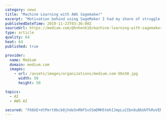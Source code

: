 ```yaml
---
category: news
title: "Machine Learning with AWS Sagemaker"
excerpt: "Motivation behind using SageMaker I had my share of struggle with deployment of Machine Learning models. I have deployed models on AzureML, using Flask framework in Python, even a few years back, have used Openscoring as an option. There have been a lot of ..."
publishedDateTime: 2019-11-23T03:36:00Z
sourceUrl: https://medium.com/@hnhenk10/machine-learning-with-sagemaker-709962a7ade
type: article
quality: 64
heat: 64
published: true

provider:
  name: Medium
  domain: medium.com
  images:
    - url: /assets/images/organizations/medium.com-50x50.jpg
      width: 50
      height: 50

topics:
  - AI
  - AWS AI

secured: "F66GE+dtPmrt8bcb8jhde5nRNfSvSSmDMH5tmhIJmpLu2Ibn8uBbUUTkRuVEMo7fR0gXKN8Y7MK6B8hO9kZv0kR9jSbA0MP5ctwXrsN0jDcMT9cPWJILzXWTwW1lAWxrnfH5BCPTAay5W5mbbB2GR4gfn2heT8R6CgRNcCsmnB3VmkjdrlBeg8OXTYnRAoQxg22ohr1wtS/CWKNs0BQSIupunoHDPqj1dxI+fZNs2mD2Ty41ZuOQtv22NQYPF02XyW8aQ8er60aIf8bQtXABsA==;ZeLNXCuny7j0MgovwZOe/Q=="
---
```


